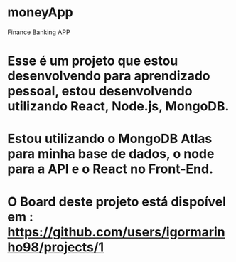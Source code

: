 # moneyApp
Finance Banking APP


# Esse é um projeto que estou desenvolvendo para aprendizado pessoal, estou desenvolvendo utilizando React, Node.js, MongoDB.

# Estou utilizando o MongoDB Atlas para minha base de dados, o node para a API e o React no Front-End.

# O Board deste projeto está dispoível em : https://github.com/users/igormarinho98/projects/1
